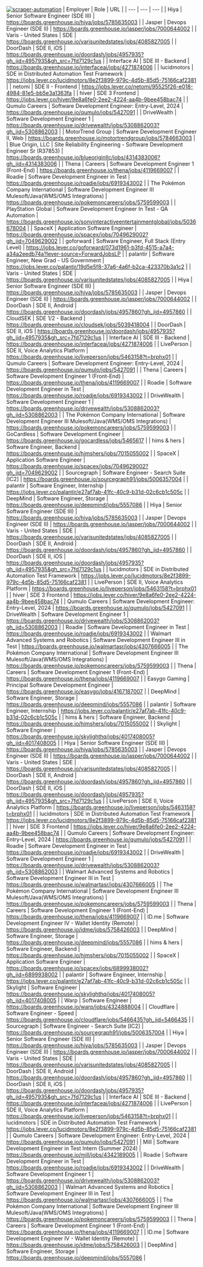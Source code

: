 [![scraper-automation](https://github.com/azad-ali786/Job_Openings/actions/workflows/scraper-automation.yml/badge.svg)](https://github.com/azad-ali786/Job_Openings/actions/workflows/scraper-automation.yml)
| Employer | Role | URL |
| --- | --- | --- |
| Hiya | Senior Software Engineer (SDE III) | https://boards.greenhouse.io/hiya/jobs/5785635003 |
| Jasper | Devops Engineer (SDE II) | https://boards.greenhouse.io/jasper/jobs/7000644002 |
| Varis - United States | SDE | https://boards.greenhouse.io/varisunitedstates/jobs/4085827005 |
| DoorDash | SDE II, iOS | https://boards.greenhouse.io/doordash/jobs/4957935?gh_jid=4957935&gh_src=7fd7129c1us |
| Interface AI | SDE III - Backend | https://boards.greenhouse.io/interfaceai/jobs/4271874006 |
| lucidmotors | SDE in Distributed Automation Test Framework | https://jobs.lever.co/lucidmotors/8e2f3899-979c-4d5b-85d5-75166caf2381 |
| netomi | SDE II - Frontend | https://jobs.lever.co/netomi/95525f26-e018-4984-81e5-bb5e3a1363fa |
| hiver | SDE 3 Frontend | https://jobs.lever.co/hiver/9e8a6fe0-2ee2-4224-aa4b-9bee458bac74 |
| Qumulo Careers | Software Development Engineer: Entry-Level, 2024 | https://boards.greenhouse.io/qumulo/jobs/5427091 |
| DriveWealth | Software Development Engineer 1 | https://boards.greenhouse.io/drivewealth/jobs/5308862003?gh_jid=5308862003 |
| MotorTrend Group | Software Development Engineer II, Web | https://boards.greenhouse.io/motortrendgroup/jobs/5784663003 |
| Blue Origin, LLC | Site Reliability Engineering - Software Development Engineer Sr (R37853) | https://boards.greenhouse.io/blueoriginllc/jobs/4314383006?gh_jid=4314383006 |
| Thena | Careers | Software Development Engineer 1 (Front-End) | https://boards.greenhouse.io/thena/jobs/4119669007 |
| Roadie | Software Development Engineer in Test | https://boards.greenhouse.io/roadie/jobs/6919343002 |
| The Pokémon Company International | Software Development Engineer III Mulesoft/Java(WMS/OMS Integrations) | https://boards.greenhouse.io/pokemoncareers/jobs/5759599003 |
| PlayStation Global | Software Development Engineer In Test - QA Automation | https://boards.greenhouse.io/sonyinteractiveentertainmentglobal/jobs/5036678004 |
| SpaceX | Application Software Engineer | https://boards.greenhouse.io/spacex/jobs/7049629002?gh_jid=7049629002 |
| goforward | Software Engineer, Full Stack (Entry Level) | https://jobs.lever.co/goforward/073d1961-b3fd-4515-a7a4-a34a2eedb74a?lever-source=ForwardJobsLP |
| palantir | Software Engineer, New Grad - US Government | https://jobs.lever.co/palantir/19d5e5f8-37a6-4a6f-b2ca-423370b3a1c2 |
| Varis - United States | SDE | https://boards.greenhouse.io/varisunitedstates/jobs/4085827005 |
| Hiya | Senior Software Engineer (SDE III) | https://boards.greenhouse.io/hiya/jobs/5785635003 |
| Jasper | Devops Engineer (SDE II) | https://boards.greenhouse.io/jasper/jobs/7000644002 |
| DoorDash | SDE II, Android | https://boards.greenhouse.io/doordash/jobs/4957860?gh_jid=4957860 |
| CloudSEK | SDE 1/2 - Backend | https://boards.greenhouse.io/cloudsek/jobs/5039418004 |
| DoorDash | SDE II, iOS | https://boards.greenhouse.io/doordash/jobs/4957935?gh_jid=4957935&gh_src=7fd7129c1us |
| Interface AI | SDE III - Backend | https://boards.greenhouse.io/interfaceai/jobs/4271874006 |
| LivePerson | SDE II, Voice Analytics Platform | https://boards.greenhouse.io/liveperson/jobs/5463158?t=brphx01 |
| Qumulo Careers | Software Development Engineer: Entry-Level, 2024 | https://boards.greenhouse.io/qumulo/jobs/5427091 |
| Thena | Careers | Software Development Engineer 1 (Front-End) | https://boards.greenhouse.io/thena/jobs/4119669007 |
| Roadie | Software Development Engineer in Test | https://boards.greenhouse.io/roadie/jobs/6919343002 |
| DriveWealth | Software Development Engineer 1 | https://boards.greenhouse.io/drivewealth/jobs/5308862003?gh_jid=5308862003 |
| The Pokémon Company International | Software Development Engineer III Mulesoft/Java(WMS/OMS Integrations) | https://boards.greenhouse.io/pokemoncareers/jobs/5759599003 |
| GoCardless | Software Development Engineer | https://boards.greenhouse.io/gocardless/jobs/5465617 |
| hims & hers | Software Engineer, Backend | https://boards.greenhouse.io/himshers/jobs/7015055002 |
| SpaceX | Application Software Engineer | https://boards.greenhouse.io/spacex/jobs/7049629002?gh_jid=7049629002 |
| Sourcegraph | Software Engineer - Search Suite [IC2] | https://boards.greenhouse.io/sourcegraph91/jobs/5006357004 |
| palantir | Software Engineer, Internship | https://jobs.lever.co/palantir/e27af7ab-41fc-40c9-b31d-02c6cb1c505c |
| DeepMind | Software Engineer, Storage | https://boards.greenhouse.io/deepmind/jobs/5557086 |
| Hiya | Senior Software Engineer (SDE III) | https://boards.greenhouse.io/hiya/jobs/5785635003 |
| Jasper | Devops Engineer (SDE II) | https://boards.greenhouse.io/jasper/jobs/7000644002 |
| Varis - United States | SDE | https://boards.greenhouse.io/varisunitedstates/jobs/4085827005 |
| DoorDash | SDE II, Android | https://boards.greenhouse.io/doordash/jobs/4957860?gh_jid=4957860 |
| DoorDash | SDE II, iOS | https://boards.greenhouse.io/doordash/jobs/4957935?gh_jid=4957935&gh_src=7fd7129c1us |
| lucidmotors | SDE in Distributed Automation Test Framework | https://jobs.lever.co/lucidmotors/8e2f3899-979c-4d5b-85d5-75166caf2381 |
| LivePerson | SDE II, Voice Analytics Platform | https://boards.greenhouse.io/liveperson/jobs/5463158?t=brphx01 |
| hiver | SDE 3 Frontend | https://jobs.lever.co/hiver/9e8a6fe0-2ee2-4224-aa4b-9bee458bac74 |
| Qumulo Careers | Software Development Engineer: Entry-Level, 2024 | https://boards.greenhouse.io/qumulo/jobs/5427091 |
| DriveWealth | Software Development Engineer 1 | https://boards.greenhouse.io/drivewealth/jobs/5308862003?gh_jid=5308862003 |
| Roadie | Software Development Engineer in Test | https://boards.greenhouse.io/roadie/jobs/6919343002 |
| Walmart Advanced Systems and Robotics | Software Development Engineer III in Test | https://boards.greenhouse.io/walmartasr/jobs/4307666005 |
| The Pokémon Company International | Software Development Engineer III Mulesoft/Java(WMS/OMS Integrations) | https://boards.greenhouse.io/pokemoncareers/jobs/5759599003 |
| Thena | Careers | Software Development Engineer 1 (Front-End) | https://boards.greenhouse.io/thena/jobs/4119669007 |
| Easygo Gaming | Principal Software Development Engineer | https://boards.greenhouse.io/easygo/jobs/4167187007 |
| DeepMind | Software Engineer, Storage | https://boards.greenhouse.io/deepmind/jobs/5557086 |
| palantir | Software Engineer, Internship | https://jobs.lever.co/palantir/e27af7ab-41fc-40c9-b31d-02c6cb1c505c |
| hims & hers | Software Engineer, Backend | https://boards.greenhouse.io/himshers/jobs/7015055002 |
| Skylight | Software Engineer | https://boards.greenhouse.io/skylighthq/jobs/4017408005?gh_jid=4017408005 |
| Hiya | Senior Software Engineer (SDE III) | https://boards.greenhouse.io/hiya/jobs/5785635003 |
| Jasper | Devops Engineer (SDE II) | https://boards.greenhouse.io/jasper/jobs/7000644002 |
| Varis - United States | SDE | https://boards.greenhouse.io/varisunitedstates/jobs/4085827005 |
| DoorDash | SDE II, Android | https://boards.greenhouse.io/doordash/jobs/4957860?gh_jid=4957860 |
| DoorDash | SDE II, iOS | https://boards.greenhouse.io/doordash/jobs/4957935?gh_jid=4957935&gh_src=7fd7129c1us |
| LivePerson | SDE II, Voice Analytics Platform | https://boards.greenhouse.io/liveperson/jobs/5463158?t=brphx01 |
| lucidmotors | SDE in Distributed Automation Test Framework | https://jobs.lever.co/lucidmotors/8e2f3899-979c-4d5b-85d5-75166caf2381 |
| hiver | SDE 3 Frontend | https://jobs.lever.co/hiver/9e8a6fe0-2ee2-4224-aa4b-9bee458bac74 |
| Qumulo Careers | Software Development Engineer: Entry-Level, 2024 | https://boards.greenhouse.io/qumulo/jobs/5427091 |
| Roadie | Software Development Engineer in Test | https://boards.greenhouse.io/roadie/jobs/6919343002 |
| DriveWealth | Software Development Engineer 1 | https://boards.greenhouse.io/drivewealth/jobs/5308862003?gh_jid=5308862003 |
| Walmart Advanced Systems and Robotics | Software Development Engineer III in Test | https://boards.greenhouse.io/walmartasr/jobs/4307666005 |
| The Pokémon Company International | Software Development Engineer III Mulesoft/Java(WMS/OMS Integrations) | https://boards.greenhouse.io/pokemoncareers/jobs/5759599003 |
| Thena | Careers | Software Development Engineer 1 (Front-End) | https://boards.greenhouse.io/thena/jobs/4119669007 |
| ID.me | Software Development Engineer IV - Wallet Identity (Remote) | https://boards.greenhouse.io/idme/jobs/5758426003 |
| DeepMind | Software Engineer, Storage | https://boards.greenhouse.io/deepmind/jobs/5557086 |
| hims & hers | Software Engineer, Backend | https://boards.greenhouse.io/himshers/jobs/7015055002 |
| SpaceX | Application Software Engineer | https://boards.greenhouse.io/spacex/jobs/6899938002?gh_jid=6899938002 |
| palantir | Software Engineer, Internship | https://jobs.lever.co/palantir/e27af7ab-41fc-40c9-b31d-02c6cb1c505c |
| Skylight | Software Engineer | https://boards.greenhouse.io/skylighthq/jobs/4017408005?gh_jid=4017408005 |
| Warp | Software Engineer | https://boards.greenhouse.io/warp/jobs/4324888004 |
| Cloudflare | Software Engineer - Speed | https://boards.greenhouse.io/cloudflare/jobs/5466435?gh_jid=5466435 |
| Sourcegraph | Software Engineer - Search Suite [IC2] | https://boards.greenhouse.io/sourcegraph91/jobs/5006357004 |
| Hiya | Senior Software Engineer (SDE III) | https://boards.greenhouse.io/hiya/jobs/5785635003 |
| Jasper | Devops Engineer (SDE II) | https://boards.greenhouse.io/jasper/jobs/7000644002 |
| Varis - United States | SDE | https://boards.greenhouse.io/varisunitedstates/jobs/4085827005 |
| DoorDash | SDE II, Android | https://boards.greenhouse.io/doordash/jobs/4957860?gh_jid=4957860 |
| DoorDash | SDE II, iOS | https://boards.greenhouse.io/doordash/jobs/4957935?gh_jid=4957935&gh_src=7fd7129c1us |
| Interface AI | SDE III - Backend | https://boards.greenhouse.io/interfaceai/jobs/4271874006 |
| LivePerson | SDE II, Voice Analytics Platform | https://boards.greenhouse.io/liveperson/jobs/5463158?t=brphx01 |
| lucidmotors | SDE in Distributed Automation Test Framework | https://jobs.lever.co/lucidmotors/8e2f3899-979c-4d5b-85d5-75166caf2381 |
| Qumulo Careers | Software Development Engineer: Entry-Level, 2024 | https://boards.greenhouse.io/qumulo/jobs/5427091 |
| Mill | Software Development Engineer in Test Intern (Summer 2024) | https://boards.greenhouse.io/mill/jobs/4342189005 |
| Roadie | Software Development Engineer in Test | https://boards.greenhouse.io/roadie/jobs/6919343002 |
| DriveWealth | Software Development Engineer 1 | https://boards.greenhouse.io/drivewealth/jobs/5308862003?gh_jid=5308862003 |
| Walmart Advanced Systems and Robotics | Software Development Engineer III in Test | https://boards.greenhouse.io/walmartasr/jobs/4307666005 |
| The Pokémon Company International | Software Development Engineer III Mulesoft/Java(WMS/OMS Integrations) | https://boards.greenhouse.io/pokemoncareers/jobs/5759599003 |
| Thena | Careers | Software Development Engineer 1 (Front-End) | https://boards.greenhouse.io/thena/jobs/4119669007 |
| ID.me | Software Development Engineer IV - Wallet Identity (Remote) | https://boards.greenhouse.io/idme/jobs/5758426003 |
| DeepMind | Software Engineer, Storage | https://boards.greenhouse.io/deepmind/jobs/5557086 |